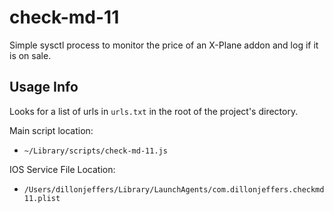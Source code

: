# check-md-11

Simple sysctl process to monitor the price of an X-Plane addon and log if it is on sale.


## Usage Info

Looks for a list of urls in `urls.txt` in the root of the project's directory.

Main script location:

 * `~/Library/scripts/check-md-11.js`

IOS Service File Location:

 * `/Users/dillonjeffers/Library/LaunchAgents/com.dillonjeffers.checkmd11.plist`
